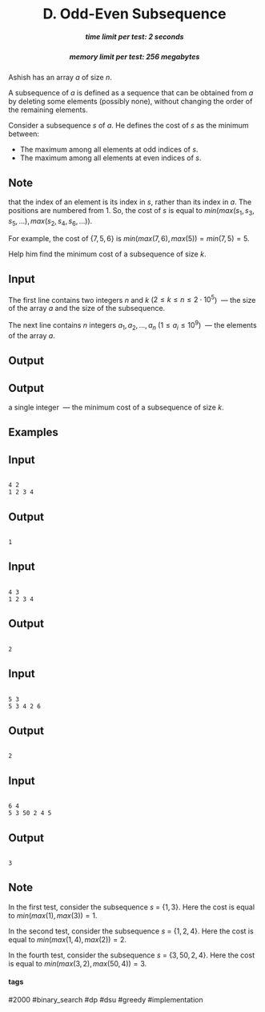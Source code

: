 <h1 style='text-align: center;'> D. Odd-Even Subsequence</h1>

<h5 style='text-align: center;'>time limit per test: 2 seconds</h5>
<h5 style='text-align: center;'>memory limit per test: 256 megabytes</h5>

Ashish has an array $a$ of size $n$.

A subsequence of $a$ is defined as a sequence that can be obtained from $a$ by deleting some elements (possibly none), without changing the order of the remaining elements.

Consider a subsequence $s$ of $a$. He defines the cost of $s$ as the minimum between: 

* The maximum among all elements at odd indices of $s$.
* The maximum among all elements at even indices of $s$.

## Note

 that the index of an element is its index in $s$, rather than its index in $a$. The positions are numbered from $1$. So, the cost of $s$ is equal to $min(max(s_1, s_3, s_5, \ldots), max(s_2, s_4, s_6, \ldots))$.

For example, the cost of $\{7, 5, 6\}$ is $min( max(7, 6), max(5) ) = min(7, 5) = 5$.

Help him find the minimum cost of a subsequence of size $k$.

## Input

The first line contains two integers $n$ and $k$ ($2 \leq k \leq n \leq 2 \cdot 10^5$)  — the size of the array $a$ and the size of the subsequence.

The next line contains $n$ integers $a_1, a_2, \ldots, a_n$ ($1 \leq a_i \leq 10^9$)  — the elements of the array $a$.

## Output

## Output

 a single integer  — the minimum cost of a subsequence of size $k$.

## Examples

## Input


```

4 2
1 2 3 4

```
## Output


```

1
```
## Input


```

4 3
1 2 3 4

```
## Output


```

2
```
## Input


```

5 3
5 3 4 2 6

```
## Output


```

2
```
## Input


```

6 4
5 3 50 2 4 5

```
## Output


```

3
```
## Note

In the first test, consider the subsequence $s$ = $\{1, 3\}$. Here the cost is equal to $min(max(1), max(3)) = 1$.

In the second test, consider the subsequence $s$ = $\{1, 2, 4\}$. Here the cost is equal to $min(max(1, 4), max(2)) = 2$.

In the fourth test, consider the subsequence $s$ = $\{3, 50, 2, 4\}$. Here the cost is equal to $min(max(3, 2), max(50, 4)) = 3$.



#### tags 

#2000 #binary_search #dp #dsu #greedy #implementation 
